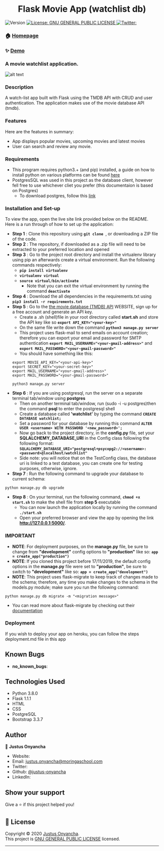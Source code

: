<h1 align="center">Flask Movie App (watchlist db)</h1>
<p>
  <img alt="Version" src="https://img.shields.io/badge/version-1.2.3-blue.svg?cacheSeconds=2592000" />
  <a href="LICENSE" target="_blank">
    <img alt="License: GNU GENERAL PUBLIC LICENSE" src="https://img.shields.io/badge/License-GNU GENERAL PUBLIC LICENSE-yellow.svg" />
  </a>
  <a href="https://twitter.com/" target="_blank">
    <img alt="Twitter: " src="" />
  </a>
</p>

### 🏠 [Homepage]()

### ✨ [Demo]()

###  A movie watchlist application.
![alt text](app.gif)

### Description
A watch-list app built with Flask using the TMDB API with CRUD and user authentication. The application makes use of the movie database API (tmdb).

### Features
Here are the features in summary:
* App displays popular movies, upcoming movies and latest movies
* User can search and review any movie.

### Requirements
* This program requires python3.+ (and pip) installed, a guide on how to install python on various platforms can be found [here](https://www.python.org/)
* PostgresSQL was used in this project as the database client, however fell free to use whichever cliet you prefer (this documentaion is based on Postgres)
    * To download postgres, follow this [link](https://www.postgresql.org/download/)

### Installation and Set-up
To view the app, open the live site link provided below on the README.
Here is a run through of how to set up the application:
* **Step 1** : Clone this repository using **`git clone `**, or downloading a ZIP file of the code.
* **Step 2** : The repository, if downloaded as a .zip file will need to be extracted to your preferred location and opened
* **Step 3** : Go to the project root directory and install the virtualenv library using pip an afterwards create a virtual environment. Run the following commands respectively:
    * **`pip install virtualenv`**
    * **`virtualenv virtual`**
    * **`source virtual/bin/activate`**
        * Note that you can exit the virtual environment by running the command **`deactivate`**
* **Step 4** : Download the all dependencies in the requirements.txt using **`pip3 install -r requirements.txt`**
* **Step 5** : Go to the [the movie database (TMDB) API](https://www.themoviedb.org/) WEBSITE, sign up for a free account and generate an API key. 
    * Create a .sh (shell)file in your root directory called **start.sh** and store the API key like so **`export API_KEY="<your-key>"`**
    * On the same file write down the command **`python3 manage.py server`** 
    * This project uses flask-mail to send emails on account creation; therefore you can export your email and password for SMTP authentication **`export MAIL_USERNAME="<your-gmail-address>"`** and **`export MAIL_PASSWORD="<your-gmail-password>"`** 
    * You should have something like this:
    ```
    export MOVIE_API_KEY="<your-api-key>"
    export SECRET_KEY="<your-secret-key>"
    export MAIL_USERNAME="<your-gmail-address>"
    export MAIL_PASSWORD="<your-gmail-password>"

    python3 manage.py server
    ```
* **Step 6** : If you are using postgresql, run the server on a separate terminal tab/window using **postgres**
    * Then on another terminal tab/window, run (sudo -i -u postgres)then the command **psql** to enter the postgresql shell
    * Create a database called **'watchlist'** by typing the command  **`CREATE DATABASE watchlist;`**
    * Set a password for your database by running this command **`ALTER USER <username> WITH PASSWORD '<new_password>';`**
    * Now go back to the project directory, in the **config.py** file, set your **SQLALCHEMY_DATABASE_URI** in the Config class following the following format:
    **`SQLALCHEMY_DATABASE_URI="postgresql+psycopg2://<username>:<password>@localhost/watchlist"`**
    * Side note: you will notice that on the TestConfig class, the database uri is linked to a test database, you can create one for testing purposes, otherwise, ignore.
* **Step 7** : Run the following command to upgrade your database to current schema:
```
python manage.py db upgrade
```
* **Step 8** : On your terminal, run the following command, **`chmod +x start.sh`** to make the shell file from **step 5** executable
    * You can now launch the application locally by running the command **`./start.sh`** 
    * Open your preferred browser and view the app by opening the link **http://127.0.0.1:5000/**.

### IMPORTANT
* **NOTE**: For deployment purposes, on the **manage.py** file, be sure to change from **"development"** config options to **"production"** like so: **`app = create_app("production")`**
* **NOTE**: If you cloned this project before 17/11/2019, the default config options in the **manage.py** file were set to **"production"**, be sure to switch to **"development"** like so: **`app = create_app("development")`**
* **NOTE**: This project uses flask-migrate to keep track of changes made to the schema; therefore, any time you make changes to the schema in the models.py module; make sure you run the following command:
```
python manage.py db migrate -m "<migration message>"
```
  * You can read more about flask-migrate by checking out their [documentation](https://flask-migrate.readthedocs.io/en/latest/)

### Deployment
If you wish to deploy your app on heroku, you can follow the steps deployment.md file in this app

## Known Bugs
* **no_known_bugs**: 

## Technologies Used
* Python 3.8.0
* Flask 1.1.1
* HTML  
* CSS
* PostgreSQL
* Bootstrap 3.3.7

## Author

👤 **Justus Onyancha**

* Website: 
* Email: justus.onyancha@moringaschool.com
* Twitter: 
* Github: [@justus-onyancha](https://github.com/Justus-Onyancha)
* LinkedIn: 

## Show your support

Give a ⭐️ if this project helped you!

## 📝 License

Copyright © 2020 [Justus Onyancha](https://github.com/Justus-Onyancha).<br />
This project is [GNU GENERAL PUBLIC LICENSE](LICENSE) licensed.

***
